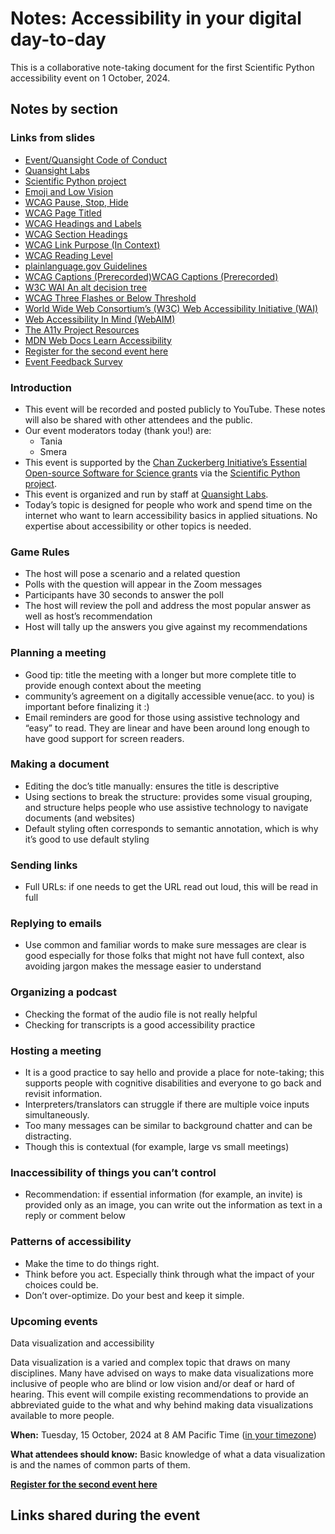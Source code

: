 # Notes: Accessibility in your digital day-to-day

This is a collaborative note-taking document for the first Scientific Python accessibility event on 1 October, 2024. 

## Notes by section

### Links from slides

- [Event/Quansight Code of Conduct](https://github.com/Quansight/.github/blob/master/CODE_OF_CONDUCT.md)
- [Quansight Labs](https://labs.quansight.org/)
- [Scientific Python project](https://scientific-python.org/)
- [Emoji and Low Vision](https://veroniiiica.com/emoji-and-low-vision/)
- [WCAG Pause, Stop, Hide](https://www.w3.org/TR/WCAG22/#pause-stop-hide)
- [WCAG Page Titled](https://www.w3.org/TR/WCAG22/#page-titled)
- [WCAG Headings and Labels](https://www.w3.org/TR/WCAG22/#headings-and-labels)
- [WCAG Section Headings](https://www.w3.org/TR/WCAG22/#section-headings)
- [WCAG Link Purpose (In Context)](https://www.w3.org/TR/WCAG22/#link-purpose-in-context)
- [WCAG Reading Level](https://www.w3.org/TR/WCAG22/#reading-level)
- [plainlanguage.gov Guidelines](https://www.plainlanguage.gov/guidelines/)
- [WCAG Captions (Prerecorded)WCAG Captions (Prerecorded)](https://www.w3.org/TR/WCAG22/#captions-prerecorded)
- [W3C WAI An alt decision tree](https://www.w3.org/WAI/tutorials/images/decision-tree/)
- [WCAG Three Flashes or Below Threshold](https://www.w3.org/TR/WCAG22/#three-flashes-or-below-threshold)
- [World Wide Web Consortium’s (W3C) Web Accessibility Initiative (WAI)](https://www.w3.org/WAI/)
- [Web Accessibility In Mind (WebAIM)](https://webaim.org/)
- [The A11y Project Resources](https://www.a11yproject.com/resources/)
- [MDN Web Docs Learn Accessibility](https://developer.mozilla.org/en-US/docs/Learn/Accessibility)
- [Register for the second event here](https://us06web.zoom.us/meeting/register/tZUpdOiurjsuGtERhmsYbrGp3EdgvFj3mF3U)
- [Event Feedback Survey](https://forms.gle/HHTR8RXFSp1VGt8X6)

### Introduction

- This event will be recorded and posted publicly to YouTube. These notes will also be shared with other attendees and the public.
- Our event moderators today (thank you!) are:
     - Tania
     - Smera
- This event is supported by the [Chan Zuckerberg Initiative’s Essential Open-source Software for Science grants](https://chanzuckerberg.com/eoss/proposals/) via the [Scientific Python project](https://scientific-python.org/).
- This event is organized and run by staff at [Quansight Labs](https://labs.quansight.org).
- Today’s topic is designed for people who work and spend time on the internet who want to learn accessibility basics in applied situations. No expertise about accessibility or other topics is needed.

### Game Rules

- The host will pose a scenario and a related question
- Polls with the question will appear in the Zoom messages
- Participants have 30 seconds to answer the poll
- The host will review the poll and address the most popular answer as well as host’s recommendation
- Host will tally up the answers you give against my recommendations

### Planning a meeting

- Good tip: title the meeting with a longer but more complete title to provide enough context about the meeting 
- community’s agreement on a digitally accessible venue(acc. to you) is important before finalizing it :)
- Email reminders are good for those using assistive technology and “easy” to read. They are linear and have been around long enough to have good support for screen readers.

### Making a document

- Editing the doc’s title manually: ensures the title is descriptive
- Using sections to break the structure: provides some visual grouping, and structure helps people who use assistive technology to navigate documents (and websites)
- Default styling often corresponds to semantic annotation, which is why it’s good to use default styling

### Sending links

- Full URLs: if one needs to get the URL read out loud, this will be read in full

### Replying to emails

- Use common and familiar words to make sure messages are clear is good especially for those folks that might not have full context, also avoiding jargon makes the message easier to understand

### Organizing a podcast

- Checking the format of the audio file is not really helpful 
- Checking for transcripts is a good accessibility practice

### Hosting a meeting

- It is a good practice to say hello and provide a place for note-taking; this supports people with cognitive disabilities and everyone to go back and revisit information.
- Interpreters/translators can struggle if there are multiple voice inputs simultaneously.
- Too many messages can be similar to background chatter and can be distracting. 
- Though this is contextual (for example, large vs small meetings)

### Inaccessibility of things you can’t control

- Recommendation: if essential information (for example, an invite) is provided only as an image, you can write out the information as text in a reply or comment below

### Patterns of accessibility

- Make the time to do things right.
- Think before you act. Especially think through what the impact of your choices could be.
- Don’t over-optimize. Do your best and keep it simple.

### Upcoming events

Data visualization and accessibility

Data visualization is a varied and complex topic that draws on many disciplines. Many have advised on ways to make data visualizations more inclusive of people who are blind or low vision and/or deaf or hard of hearing. This event will compile existing recommendations to provide an abbreviated guide to the what and why behind making data visualizations available to more people.

**When:** Tuesday, 15 October, 2024 at 8 AM Pacific Time ([in your timezone](https://arewemeetingyet.com/Los%20Angeles/2024-10-15/08:00/Data%20visualization%20and%20accessibility%20with%20Scientific%20Python%20and%20Quansight%20Labs))

**What attendees should know:** Basic knowledge of what a data visualization is and the names of common parts of them.

[**Register for the second event here**](https://us06web.zoom.us/meeting/register/tZUpdOiurjsuGtERhmsYbrGp3EdgvFj3mF3U)

## Links shared during the event
